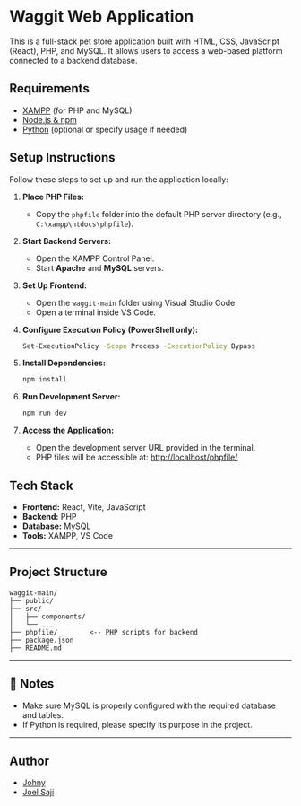 # Waggit Web Application

This is a full-stack pet store application built with HTML, CSS, JavaScript (React), PHP, and MySQL. It allows users to access a web-based platform connected to a backend database.

## Requirements

- [XAMPP](https://www.apachefriends.org/) (for PHP and MySQL)
- [Node.js & npm](https://nodejs.org/)
- [Python](https://www.python.org/) (optional or specify usage if needed)

## Setup Instructions

Follow these steps to set up and run the application locally:

1. **Place PHP Files:**
   - Copy the `phpfile` folder into the default PHP server directory (e.g., `C:\xampp\htdocs\phpfile`).

2. **Start Backend Servers:**
   - Open the XAMPP Control Panel.
   - Start **Apache** and **MySQL** servers.

3. **Set Up Frontend:**
   - Open the `waggit-main` folder using Visual Studio Code.
   - Open a terminal inside VS Code.

4. **Configure Execution Policy (PowerShell only):**
   ```bash
   Set-ExecutionPolicy -Scope Process -ExecutionPolicy Bypass
   ```

5. **Install Dependencies:**

   ```bash
   npm install
   ```

6. **Run Development Server:**

   ```bash
   npm run dev
   ```

7. **Access the Application:**

   * Open the development server URL provided in the terminal.
   * PHP files will be accessible at: [http://localhost/phpfile/](http://localhost/phpfile/) 


## Tech Stack

* **Frontend:** React, Vite, JavaScript
* **Backend:** PHP
* **Database:** MySQL
* **Tools:** XAMPP, VS Code

---

## Project Structure

```
waggit-main/
├── public/
├── src/
│   ├── components/
│   └── ...
├── phpfile/        <-- PHP scripts for backend
├── package.json
├── README.md
```

---

## 📎 Notes

* Make sure MySQL is properly configured with the required database and tables.
* If Python is required, please specify its purpose in the project.

---

## Author

- [Johny](https://github.com/Johnyjoji)  
- [Joel Saji](https://github.com/JOEL-SAJI)

